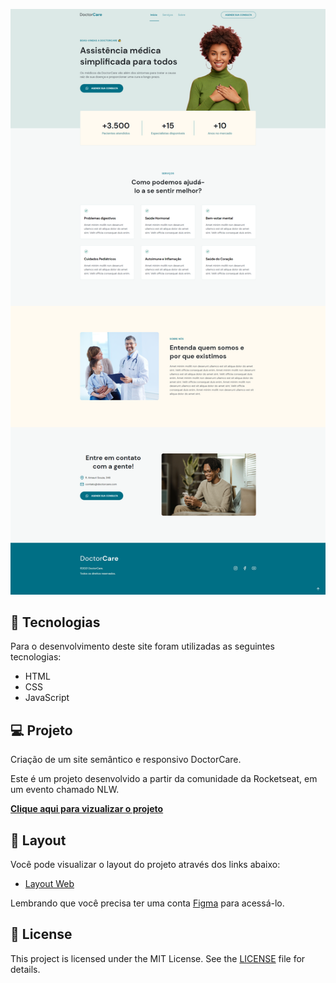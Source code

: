 <p align="center">
  <img alt="Moveit" src="https://raw.githubusercontent.com/jovemdan/NLW-DoctorCare/master/screens/screencapture.png">
</p>

## 🧪 Tecnologias

Para o desenvolvimento deste site foram utilizadas as seguintes tecnologias:

- HTML
- CSS
- JavaScript

## 💻 Projeto

Criação de um site semântico e responsivo DoctorCare.

Este é um projeto desenvolvido a partir da comunidade da Rocketseat, em um evento chamado NLW.

[**Clique aqui para vizualizar o projeto**](https://jovemdan.github.io/NLW-DoctorCare/)

## 🔖 Layout

Você pode visualizar o layout do projeto através dos links abaixo:

- [Layout Web](<https://www.figma.com/file/ogCci26wIctX7zgIQWhP2C/DoctorCare-(Community)?node-id=0%3A1>)

Lembrando que você precisa ter uma conta [Figma](http://figma.com/) para acessá-lo.

## 📝 License

This project is licensed under the MIT License. See the [LICENSE](LICENSE.md) file for details.
